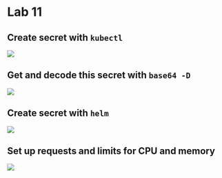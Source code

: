 # Lab 11

## Create secret with `kubectl`

![](https://i.imgur.com/xiP395z.png)

## Get and decode this secret with `base64 -D`

![](https://i.imgur.com/v51HdO2.png)

## Create secret with `helm`

![](https://i.imgur.com/GHy8kih.png)

## Set up requests and limits for CPU and memory

![](https://i.imgur.com/xnVuyaH.png)

